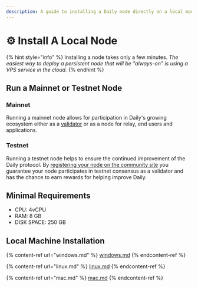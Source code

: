 ```yaml
---
description: A guide to installing a Daily node directly on a local machine
---
```


# ⚙ Install A Local Node



{% hint style="info" %}
Installing a node takes only a few minutes. _The easiest way to deploy a persistent node that will be "always-on" is using a VPS service in the cloud._
{% endhint %}

## Run a Mainnet or Testnet Node

### Mainnet

Running a mainnet node allows for participation in Daily's growing ecosystem either as a [validator](../../become-a-validator/) or as a node for relay, end users and applications.

### Testnet

Running a testnet node helps to ensure the continued improvement of the Daily protocol.   By [registering your node on the community site](../proof\_owership.md) you guarantee your node participates in testnet consensus as a validator and has the chance to earn rewards for helping improve Daily.

## Minimal Requirements

* CPU: 4vCPU
* RAM: 8 GB
* DISK SPACE: 250 GB

## Local Machine Installation

{% content-ref url="windows.md" %}
[windows.md](windows.md)
{% endcontent-ref %}

{% content-ref url="linux.md" %}
[linux.md](linux.md)
{% endcontent-ref %}

{% content-ref url="mac.md" %}
[mac.md](mac.md)
{% endcontent-ref %}
